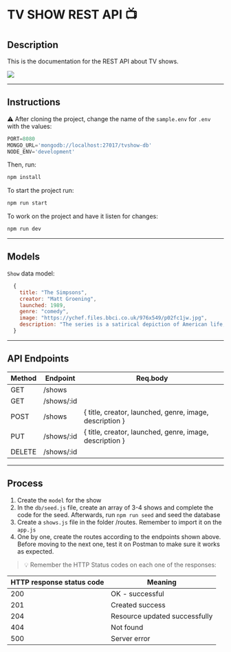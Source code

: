 # TV SHOW REST API 📺

## Description

This is the documentation for the REST API about TV shows.

![](https://ychef.files.bbci.co.uk/976x549/p02fc1jw.jpg)

---

## Instructions

⚠️ After cloning the project, change the name of the <code>sample.env</code> for <code>.env</code> with the values:
```js
PORT=8080
MONGO_URL='mongodb://localhost:27017/tvshow-db'
NODE_ENV='development'
```
Then, run:
```bash
npm install
```
To start the project run:
```bash
npm run start
```

To work on the project and have it listen for changes:
```bash
npm run dev
```

---

## Models

`Show` data model:

```js
  {
    title: "The Simpsons",
    creator: "Matt Groening",
    launched: 1989,
    genre: "comedy",
    image: "https://ychef.files.bbci.co.uk/976x549/p02fc1jw.jpg",
    description: "The series is a satirical depiction of American life, epitomized by the Simpson family, which consists of Homer, Marge, Bart, Lisa, and Maggie. The show is set in the fictional town of Springfield and parodies American culture and society, television, and the human condition."
  }

```

---

## API Endpoints

| Method | Endpoint         | Req.body             | 
|--------|------------------|----------------------|
| GET    | /shows           |                      |           
| GET    | /shows/:id       |                      |           
| POST   | /shows           | { title, creator, launched, genre, image, description }  | { title, creator, launched, genre, image, description }
| PUT    | /shows/:id |          { title, creator, launched, genre, image, description }  | { title, creator, launched, genre, image, description }            |           
| DELETE   | /shows/:id     |  |

---

## Process

1. Create the `model` for the show
2. In the `db/seed.js` file, create an array of 3-4 shows and complete the code for the seed. Afterwards, run `npm run seed` and seed the database
3. Create a `shows.js` file in the folder /routes. Remember to import it on the `app.js`
4. One by one, create the routes according to the endpoints shown above. Before moving to the next one, test it on Postman to make sure it works as expected.

> 💡 Remember the HTTP Status codes on each one of the responses:

| HTTP response status code | Meaning                   | 
|---------------------------|---------------------------|
| 200                       | OK - successful           |             
| 201                       | Created success      |                           
| 204                      | Resource updated successfully          | 
| 404                       | Not found         |            
| 500                       | Server error      |  




